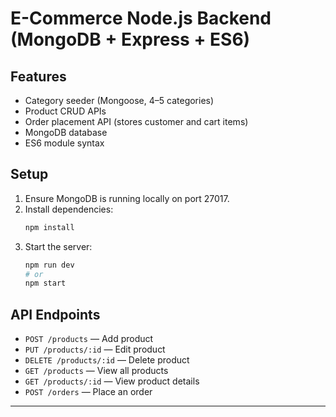 # E-Commerce Node.js Backend (MongoDB + Express + ES6)

## Features
- Category seeder (Mongoose, 4–5 categories)
- Product CRUD APIs
- Order placement API (stores customer and cart items)
- MongoDB database
- ES6 module syntax

## Setup
1. Ensure MongoDB is running locally on port 27017.
2. Install dependencies:
   ```sh
   npm install
   ```
3. Start the server:
   ```sh
   npm run dev
   # or
   npm start
   ```

## API Endpoints
- `POST /products` — Add product
- `PUT /products/:id` — Edit product
- `DELETE /products/:id` — Delete product
- `GET /products` — View all products
- `GET /products/:id` — View product details
- `POST /orders` — Place an order

---